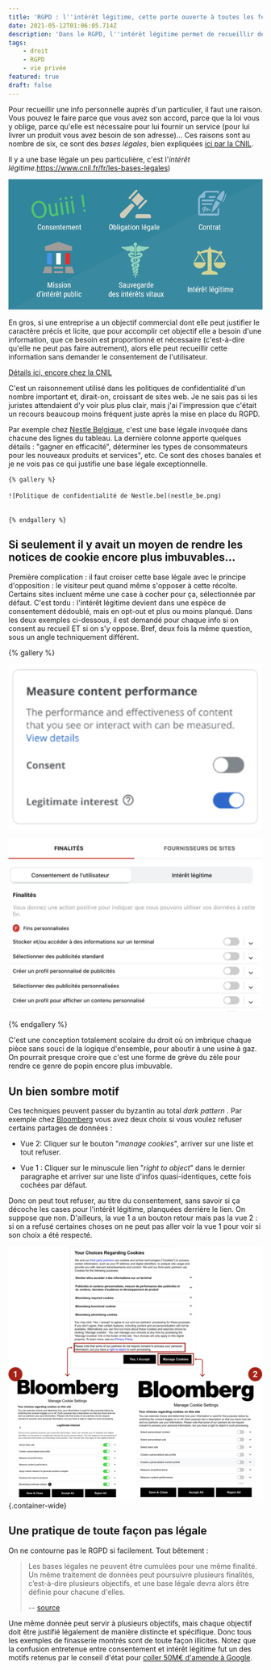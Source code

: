 ```yaml
---
title: 'RGPD : l''intérêt légitime, cette porte ouverte à toutes les fenêtres'
date: 2021-05-12T01:06:05.714Z
description: 'Dans le RGPD, l''intérêt légitime permet de recueillir des données personnelles sans le consentement de l''utilisateur.'
tags:
    - droit
    - RGPD
    - vie privée
featured: true
draft: false
---
```


Pour recueillir une info personnelle auprès d'un particulier, il faut une raison. Vous pouvez le faire parce que vous avez son accord, parce que la loi vous y oblige, parce qu'elle est nécessaire pour lui fournir un service (pour lui livrer un produit vous avez besoin de son adresse)... Ces raisons sont au nombre de six, ce sont des *bases légales*, bien expliquées [ici par la CNIL](https://www.cnil.fr/fr/les-bases-legales).

Il y a une base légale un peu particulière, c'est l'*intérêt légitime*.https://www.cnil.fr/fr/les-bases-legales)

![Les six bases légales : le consentement, le contrat, l’obligation légale, la mission d’intérêt public, l’intérêt légitime, la sauvegarde des intérêts vitaux ](EruqjqhXMAA6Jzg.jpg)



En gros, si une entreprise a un objectif commercial dont elle peut justifier le caractère précis et licite, que pour accomplir cet objectif elle a besoin d'une information, que  ce besoin est proportionné et nécessaire (c'est-à-dire qu'elle ne peut pas faire autrement), alors elle peut recueillir cette information sans demander le consentement de l'utilisateur.

[Détails ici, encore chez la CNIL](https://www.cnil.fr/fr/linteret-legitime-comment-fonder-un-traitement-sur-cette-base-legale)

C'est un raisonnement utilisé dans les politiques de confidentialité d'un nombre important et, dirait-on, croissant de sites web. Je ne sais pas si les juristes attendaient d'y voir plus plus clair, mais j'ai l'impression que c'était un recours beaucoup moins fréquent juste après la mise en place du RGPD.

Par exemple chez [Nestle Belgique](https://web.archive.org/web/20210117130247/https://www.nestle.be/fr/info/yourdata), c'est une base légale invoquée dans chacune des lignes du tableau. La dernière colonne apporte quelques détails : "gagner en efficacité", déterminer les types de consommateurs pour les nouveaux produits et services", etc. Ce sont des choses banales et je ne vois pas ce qui justifie une base légale exceptionnelle.


    {% gallery %}

    ![Politique de confidentialité de Nestle.be](nestle_be.png)


    {% endgallery %}



##  Si seulement il y avait un moyen de rendre les notices de cookie encore plus imbuvables...



Première complication : il faut croiser cette base légale avec le principe  d'opposition : le visiteur peut quand même s'opposer à cette récolte. Certains  sites incluent même une case à cocher pour ça, sélectionnée par défaut. C'est tordu : l'intérêt légitime devient dans une  espèce de consentement dédoublé, mais en opt-out et plus ou moins  planqué. Dans les deux exemples ci-dessous, il est demandé pour chaque info si on consent au recueil ET si on s'y oppose. Bref, deux fois la même question, sous un angle techniquement différent.

{% gallery %}

![Une finalité appelée "mesurer la performance du contenu" et en dessous deux case à cocher : consentementent et intérêt légitime](Eruu8c_XEAIHKKz.png)

![Deux onglets, consentement et intérêt légitime, et pour chaque onglet une liste de finalité de traitement de la donnée.](EruvX35W8AURa07.jpg)

{% endgallery %}

C'est une conception totalement scolaire du droit où on  imbrique chaque pièce sans souci de la logique d'ensemble, pour aboutir à une usine à gaz. On pourrait presque croire que c'est une forme de grève du zèle pour rendre ce genre de popin encore plus imbuvable.


## Un bien sombre motif

Ces techniques peuvent passer du byzantin au total *dark pattern* . Par exemple chez [Bloomberg](https://www.bloomberg.com/europe) vous avez deux choix si vous voulez refuser certains partages de données :

- Vue 2: Cliquer sur le bouton  "*manage cookies*", arriver sur une liste et tout refuser.

- Vue 1 : Cliquer sur le minuscule lien "*right to object*" dans le dernier paragraphe et arriver sur une  liste d'infos quasi-identiques, cette fois cochées par défaut.

Donc on peut tout refuser, au titre du  consentement, sans savoir si ça décoche les cases pour l'intérêt légitime, planquées derrière le lien. On suppose que non. D'ailleurs,  la vue 1 a un bouton retour mais pas la vue 2 : si on a refusé certaines choses on ne peut pas aller voir la vue 1 pour voir si son choix a été respecté.

![La notice de cookies de bloomberg.com](bloomberg.png) {.container-wide}

## Une pratique de toute façon pas légale

On ne contourne pas le RGPD si facilement. Tout bêtement :

> Les bases légales ne peuvent être cumulées pour une même finalité. Un même traitement de données peut poursuivre plusieurs finalités, c’est-à-dire plusieurs objectifs, et une base légale devra alors être définie pour chacune d'elles.
>
> -- [source](https://www.cnil.fr/fr/prendre-en-compte-les-bases-legales-dans-limplementation-technique)

Une même donnée peut servir à plusieurs objectifs,  mais chaque objectif doit être justifié légalement de manière distincte et spécifique. Donc tous les exemples de finasserie montrés sont de toute façon illicites. Notez que la confusion entretenue entre consentement et intérêt légitime fut un des motifs retenus par le conseil d'état pour [coller 50M€ d'amende à Google](https://www.legifrance.gouv.fr/cnil/id/CNILTEXT000038032552/).
